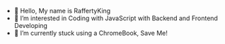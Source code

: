 - 👋 Hello, My name is RaffertyKing
- 👀 I’m interested in Coding with JavaScript with Backend and Frontend Developing
- 🌱 I’m currently stuck using a ChromeBook, Save Me!
  

<!---
RaffertyKing/RaffertyKing is a ✨ special ✨ repository because its `README.md` (this file) appears on your GitHub profile.
You can click the Preview link to take a look at your changes.
--->
